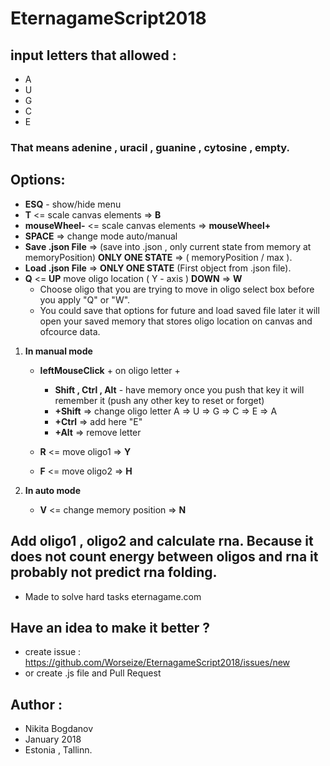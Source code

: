 # EternagameScript2018

## input letters that allowed : 
- A
- U
- G
- C
- E

### That means adenine , uracil , guanine , cytosine , empty.

## Options:

- __ESQ__ - show/hide menu
- __T__ <= scale canvas elements => __B__
- __mouseWheel-__  <= scale canvas elements => __mouseWheel+__
- __SPACE__ => change mode auto/manual 
- __Save .json File__ => (save into .json , only current state from memory at memoryPosition) __ONLY ONE STATE__ => ( memoryPosition / max ).  
- __Load .json File__ => __ONLY ONE STATE__ (First object from .json file).
- __Q__ <=  __UP__ move oligo location ( Y - axis ) __DOWN__ => __W__
  - Choose oligo that you are trying to move in oligo select box before you apply "Q" or "W".
  - You could save that options for future and load saved file later it will open your saved memory that stores oligo location on canvas and ofcource data.
 
1. __In manual mode__
     - __leftMouseClick__ + on oligo letter +
         - __Shift , Ctrl , Alt__ - have memory once you push that key it will remember it (push any other key to reset or forget) 
         - __+Shift__ => change oligo letter A => U => G => C => E => A
         - __+Ctrl__ => add here "E" 
         - __+Alt__ => remove letter

     - __R__ <= move oligo1 => __Y__
     - __F__ <= move oligo2 => __H__

2. __In auto mode__

     - __V__ <= change memory position => __N__

## Add oligo1 , oligo2 and calculate rna. Because it does not count energy between oligos and rna it probably not predict rna folding.
   - Made to solve hard tasks eternagame.com

## Have an idea to make it better ? 
   - create issue : https://github.com/Worseize/EternagameScript2018/issues/new 
   - or create .js file and Pull Request

## Author : 
- Nikita Bogdanov
- January 2018 
- Estonia , Tallinn.